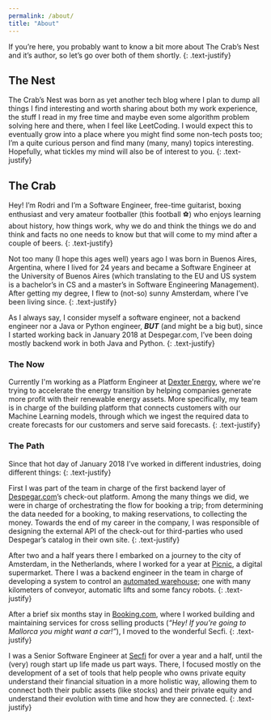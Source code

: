 ```yaml
---
permalink: /about/
title: "About"
---
```

If you’re here, you probably want to know a bit more about The Crab’s Nest and it’s author, so let’s go over both of them shortly.
{: .text-justify}

##  The Nest
The Crab’s Nest was born as yet another tech blog where I plan to dump all things I find interesting and worth sharing about both my work experience, the stuff I read in my free time and maybe even some algorithm problem solving here and there, when I feel like LeetCoding.
I would expect this to eventually grow into a place where you might find some non-tech posts too; I’m a quite curious person and find many (many, many) topics interesting. Hopefully, what tickles my mind will also be of interest to you.
{: .text-justify}

## The Crab
Hey! I’m Rodri and I’m a Software Engineer, free-time guitarist, boxing enthusiast and very amateur footballer (this football ⚽️) who enjoys learning about history, how things work, why we do and think the things we do and think and facts no one needs to know but that will come to my mind after a couple of beers.
{: .text-justify}

Not too many (I hope this ages well) years ago I was born in Buenos Aires, Argentina, where I lived for 24 years and became a Software Engineer at the University of Buenos Aires (which translating to the EU and US system is a bachelor’s in CS and a master’s in Software Engineering Management). After getting my degree, I flew to (not-so) sunny Amsterdam, where I’ve been living since.
{: .text-justify}

As I always say, I consider myself a software engineer, not a backend engineer nor a Java or Python engineer, **_BUT_** (and might be a big but), since I started working back in January 2018 at Despegar.com, I’ve been doing mostly backend work in both Java and Python.
{: .text-justify}

### The Now
Currently I'm working as a Platform Engineer at [Dexter Energy](https://dexterenergy.ai/), where we're trying to accelerate the energy transition by helping companies generate more profit with their renewable energy assets. More specifically, my team is in charge of the building platform that connects customers with our Machine Learning models, through which we ingest the required data to create forecasts for our customers and serve said forecasts.
{: .text-justify}

### The Path
Since that hot day of January 2018 I’ve worked in different industries, doing different things:
{: .text-justify}

First I was part of the team in charge of the first backend layer of [Despegar.com](https://despegar.com/)’s check-out platform. Among the many things we did, we were in charge of orchestrating the flow for booking a trip; from determining the data needed for a booking, to making reservations, to collecting the money. Towards the end of my career in the company, I was responsible of designing the external API of the check-out for third-parties who used Despegar’s catalog in their own site.
{: .text-justify}

After two and a half years there I embarked on a journey to the city of Amsterdam, in the Netherlands, where I worked for a year at [Picnic](https://picnic.app/nl/), a digital supermarket. There I was a backend engineer in the team in charge of developing a system to control an [automated warehouse](https://youtu.be/rubTyl_4XqQ); one with many kilometers of conveyor, automatic lifts and some fancy robots.
{: .text-justify}

After a brief six months stay in [Booking.com](https://www.booking.com/), where I worked building and maintaining services for cross selling products (_“Hey! If you’re going to Mallorca you might want a car!”_), I moved to the wonderful Secfi.
{: .text-justify}

I was a Senior Software Engineer at [Secfi](https://secfi.com/) for over a year and a half, until the (very) rough start up life made us part ways. There, I focused mostly on the development of a set of tools that help people who owns private equity understand their financial situation in a more holistic way, allowing them to connect both their public assets (like stocks) and their private equity and understand their evolution with time and how they are connected.
{: .text-justify}